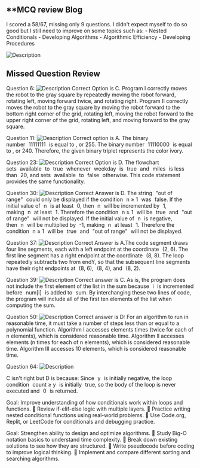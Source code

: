 ## **MCQ review Blog
I scored a 58/67, missing only 9 questions. I didn't expect myself to do so good but I still need to improve on some topics such as:
    - Nested Conditionals
    - Developing Algorithms
    - Algorithmic Efficiency
    - Developing Procedures

![Description](https://i.postimg.cc/kGyT3pv1/Screenshot-2025-03-02-at-9-09-50-PM.png)

## Missed Question Review

Question 6: 
![Description](https://i.postimg.cc/HLYJLPHD/Screenshot-2025-03-02-at-9-13-17-PM.png)
Correct Option is C. Program I correctly moves the robot to the gray square by repeatedly moving the robot forward, rotating left, moving forward twice, and rotating right. Program II correctly moves the robot to the gray square by moving the robot forward to the bottom right corner of the grid, rotating left, moving the robot forward to the upper right corner of the grid, rotating left, and moving forward to the gray square.

Question 11:
![Description](https://i.postimg.cc/D0s889M6/Screenshot-2025-03-02-at-9-11-26-PM.png)
Correct option is A. The binary number 11111111 is equal to 
, or 255. The binary number 11110000 is equal to 
, or 240. Therefore, the given binary triplet represents the color ivory.

Question 23:
![Description](https://i.postimg.cc/Wp827mBS/Screenshot-2025-03-02-at-9-14-36-PM.png)
Correct Option is D. The flowchart sets available to true whenever weekday is true and miles is less than 20, and sets available to false otherwise. This code statement provides the same functionality.

Question 30:
![Description](https://i.postimg.cc/XYmHShCL/Screenshot-2025-03-02-at-9-18-34-PM.png)
Correct Answer is D. The string "out of range" could only be displayed if the condition n ≥ 1 was false. If the initial value of n is at least 0, then n will be incremented by 1, making n at least 1. Therefore the condition n ≥ 1 will be true and "out of range" will not be displayed. If the initial value of n is negative, then n will be multiplied by -1, making n at least 1. Therefore the condition n ≥ 1 will be true and "out of range" will not be displayed.

Question 37:
![Description](https://i.postimg.cc/J7jGbBxz/Screenshot-2025-03-02-at-9-19-37-PM.png)
Correct Answer is A.The code segment draws four line segments, each with a left endpoint at the coordinate (2, 6). The first line segment has a right endpoint at the coordinate (8, 8). The loop repeatedly subtracts two from endY, so that the subsequent line segments have their right endpoints at (8, 6), (8, 4), and (8, 2).

Question 39:
![Description](https://i.postimg.cc/sxMmN4gq/Screenshot-2025-03-02-at-9-20-39-PM.png)
Correct answer is C. As is, the program does not include the first element of the list in the sum because i is incremented before num[i] is added to sum. By interchanging these two lines of code, the program will include all of the first ten elements of the list when computing the sum.

Question 50:
![Description](https://i.postimg.cc/D0tzrnNH/Screenshot-2025-03-02-at-9-24-08-PM.png)
Correct answer is D: For an algorithm to run in reasonable time, it must take a number of steps less than or equal to a polynomial function. Algorithm I accesses elements 
 times (twice for each of n elements), which is considered reasonable time. Algorithm II accesses 
 elements (n times for each of n elements), which is considered reasonable time. Algorithm III accesses 10 elements, which is considered reasonable time.

 Question 64:
![Description](https://i.postimg.cc/6Q0LYmtY/Screenshot-2025-03-02-at-9-26-15-PM.png)

C isn't right but D is because:  Since y is initially negative, the loop condition count ≥ y is initially true, so the body of the loop is never executed and 0 is returned.

 Goal: Improve understanding of how conditionals work within loops and functions.
🔹 Review if-elif-else logic with multiple layers.
🔹 Practice writing nested conditional functions using real-world problems.
🔹 Use Code.org, Replit, or LeetCode for conditionals and debugging practice.


 Goal: Strengthen ability to design and optimize algorithms.
🔹 Study Big-O notation basics to understand time complexity.
🔹 Break down existing solutions to see how they are structured.
🔹 Write pseudocode before coding to improve logical thinking.
🔹 Implement and compare different sorting and searching algorithms.